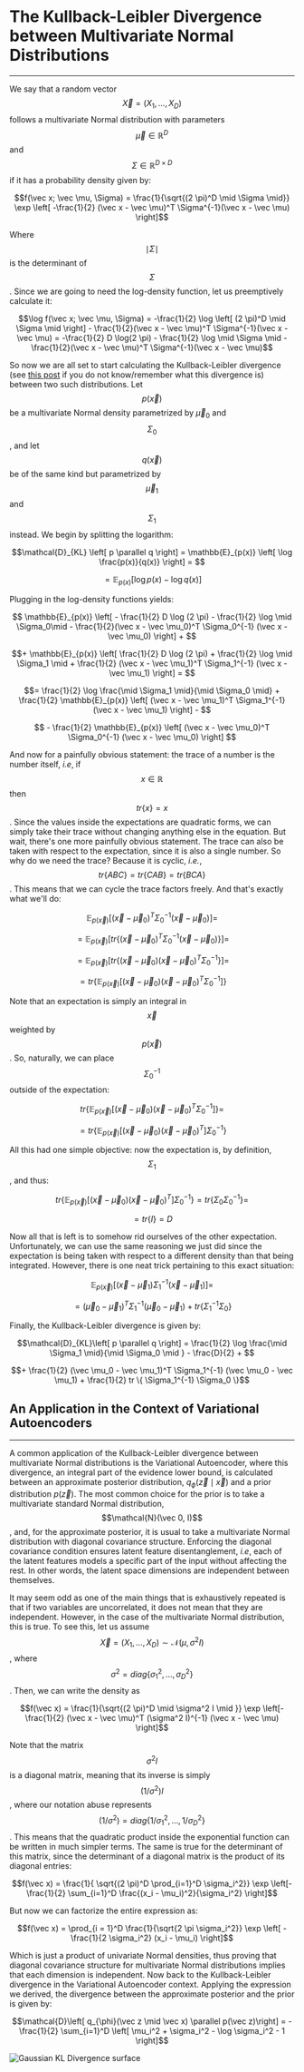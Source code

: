 # The Kullback-Leibler Divergence between Multivariate Normal Distributions

---

We say that a random vector $$\vec X = (X_1, \dots, X_D)$$ follows a multivariate Normal distribution with parameters $$\vec\mu \in \mathbb{R}^D$$ and $$\Sigma \in \mathbb{R}^{D \times D}$$ if it has a probability density given by:

$$f(\vec x; \vec \mu, \Sigma) = \frac{1}{\sqrt{(2 \pi)^D \mid \Sigma \mid}} \exp \left[ -\frac{1}{2} (\vec x - \vec \mu)^T \Sigma^{-1}(\vec x - \vec \mu) \right]$$

Where $$\mid \Sigma \mid$$ is the determinant of $$\Sigma$$. Since we are going to need the log-density function, let us preemptively calculate it:

$$\log f(\vec x; \vec \mu, \Sigma) = -\frac{1}{2} \log \left[ (2 \pi)^D \mid \Sigma \mid \right] - \frac{1}{2}(\vec x - \vec \mu)^T \Sigma^{-1}(\vec x - \vec \mu) = -\frac{1}{2} D \log(2 \pi) - \frac{1}{2} \log \mid \Sigma \mid - \frac{1}{2}(\vec x - \vec \mu)^T \Sigma^{-1}(\vec x - \vec \mu)$$

So now we are all set to start calculating the Kullback-Leibler divergence (see [this post](./primer/info_theory.html) if you do not know/remember what this divergence is) between two such distributions. Let $$ p(\vec x) $$ be a multivariate Normal density parametrized by $\vec \mu_0$ and $$\Sigma_0$$, and let $$q(\vec x)$$ be of the same kind but parametrized by $$\vec \mu_1$$ and $$\Sigma_1$$ instead. We begin by splitting the logarithm:

$$\mathcal{D}_{KL} \left[ p \parallel q \right] = \mathbb{E}_{p(x)} \left[ \log \frac{p(x)}{q(x)} \right] = $$

$$= \mathbb{E}_{p(x)} \left[ \log p(x) - \log q(x) \right]$$

Plugging in the log-density functions yields:

$$ \mathbb{E}_{p(x)} \left[ - \frac{1}{2} D \log (2 \pi) - \frac{1}{2} \log \mid \Sigma_0\mid - \frac{1}{2}(\vec x - \vec \mu_0)^T \Sigma_0^{-1} (\vec x - \vec \mu_0) \right] + $$

$$+ \mathbb{E}_{p(x)} \left[ \frac{1}{2} D \log (2 \pi) + \frac{1}{2} \log \mid \Sigma_1 \mid + \frac{1}{2} (\vec x - \vec \mu_1)^T \Sigma_1^{-1} (\vec x - \vec \mu_1) \right] = $$

$$= \frac{1}{2} \log \frac{\mid \Sigma_1 \mid}{\mid \Sigma_0 \mid} + \frac{1}{2} \mathbb{E}_{p(x)} \left[ (\vec x - \vec \mu_1)^T \Sigma_1^{-1} (\vec x - \vec \mu_1) \right] - $$

$$ - \frac{1}{2} \mathbb{E}_{p(x)} \left[ (\vec x - \vec \mu_0)^T \Sigma_0^{-1} (\vec x - \vec \mu_0) \right]  $$

And now for a painfully obvious statement: the trace of a number is the number itself, *i.e*, if $$x \in \mathbb{R}$$ then $$tr \{ x\} = x$$. Since the values inside the expectations are quadratic forms, we can simply take their trace without changing anything else in the equation. But wait, there's one more painfully obvious statement. The trace can also be taken with respect to the expectation, since it is also a single number. So why do we need the trace? Because it is cyclic, *i.e.*, $$tr\{ABC\} = tr\{ CAB \} = tr\{ BCA \}$$. This means that we can cycle the trace factors freely. And that's exactly what we'll do:

$$ \mathbb{E}_{p(\vec x)} \left[ (\vec x - \vec \mu_0)^T \Sigma_0^{-1} (\vec x - \vec \mu_0) \right] = $$

$$= \mathbb{E}_{p(\vec x)} \left[ tr\{(\vec x - \vec \mu_0)^T \Sigma_0^{-1} (\vec x - \vec \mu_0)\} \right] = $$

$$= \mathbb{E}_{p(\vec x)} \left[ tr\{(\vec x - \vec \mu_0) (\vec x - \vec \mu_0)^T \Sigma_0^{-1}\} \right] = $$

$$= tr\{\mathbb{E}_{p(\vec x)} \left[(\vec x - \vec \mu_0) (\vec x - \vec \mu_0)^T \Sigma_0^{-1} \right]\}$$

Note that an expectation is simply an integral in $$\vec x$$ weighted by $$p(\vec x)$$. So, naturally, we can place $$\Sigma_0^{-1}$$ outside of the expectation:

$$tr\{\mathbb{E}_{p(\vec x)} \left[(\vec x - \vec \mu_0) (\vec x - \vec \mu_0)^T \Sigma_0^{-1} \right]\} = $$

$$= tr\{ \mathbb{E}_{p(\vec x)} \left[ (\vec x - \vec \mu_0) (\vec x - \vec \mu_0)^T \right] \Sigma_0^{-1}\}$$

All this had one simple objective: now the expectation is, by definition, $$\Sigma_1$$, and thus:

$$tr\{ \mathbb{E}_{p(\vec x)} \left[ (\vec x - \vec \mu_0) (\vec x - \vec \mu_0)^T \right] \Sigma_0^{-1}\} = tr\{ \Sigma_0 \Sigma_0^{-1} \} = $$

$$= tr \{ I \} = D $$

Now all that is left is to somehow rid ourselves of the other expectation. Unfortunately, we can use the same reasoning we just did since the expectation is being taken with respect to a different density than that being integrated. However, there is one neat trick pertaining to this exact situation:

$$\mathbb{E}_{p(\vec x )} \left[ (\vec x - \vec \mu_1) \Sigma_1^{-1} (\vec x - \vec \mu_1) \right] = $$

$$= (\vec \mu_0 - \vec \mu_1)^T \Sigma_1^{-1} (\vec \mu_0 - \vec \mu_1) + tr \{ \Sigma_1^{-1} \Sigma_0 \}$$

Finally, the Kullback-Leibler divergence is given by:

$$\mathcal{D}_{KL}\left[ p \parallel q \right] = \frac{1}{2} \log \frac{\mid \Sigma_1 \mid}{\mid \Sigma_0 \mid } - \frac{D}{2} + $$

$$+ \frac{1}{2} (\vec \mu_0 - \vec \mu_1)^T \Sigma_1^{-1} (\vec \mu_0 - \vec \mu_1) + \frac{1}{2} tr \{ \Sigma_1^{-1} \Sigma_0 \}$$

## An Application in the Context of Variational Autoencoders

---

A common application of the Kullback-Leibler divergence between multivariate Normal distributions is the Variational Autoencoder, where this divergence, an integral part of the evidence lower bound, is calculated between an approximate posterior distribution, $q_{\phi}(\vec z \mid \vec x)$ and a prior distribution $p(\vec z)$. The most common choice for the prior is to take a multivariate standard Normal distribution, $$\mathcal{N}(\vec 0, I)$$, and, for the approximate posterior, it is usual to take a multivariate Normal distribution with diagonal covariance structure. Enforcing the diagonal covariance condition ensures latent feature disentanglement, *i.e*, each of the latent features models a specific part of the input without affecting the rest. In other words, the latent space dimensions are independent between themselves.

It may seem odd as one of the main things that is exhaustively repeated is that if two variables are uncorrelated, it does not mean that they are independent. However, in the case of the multivariate Normal distribution, this is true. To see this, let us assume $$\vec X = (X_1, \dots, X_D) \sim \mathcal{N}(\mu, \sigma^2 I)$$, where $$\sigma^2 = diag \{ \sigma_1^2, \dots, \sigma_D^2 \}$$. Then, we can write the density as

$$f(\vec x) = \frac{1}{\sqrt{(2 \pi)^D \mid \sigma^2 I \mid }} \exp \left[- \frac{1}{2} (\vec x - \vec \mu)^T (\sigma^2 I)^{-1} (\vec x - \vec \mu) \right]$$

Note that the matrix $$\sigma^2 I$$ is a diagonal matrix, meaning that its inverse is simply $$(1 / \sigma^2 )I$$, where our notation abuse represents $$(1 / \sigma^2 ) = diag \{ 1/\sigma_1^2 , \dots, 1 / \sigma_D^2 \}$$. This means that the quadratic product inside the exponential function can be written in much simpler terms. The same is true for the determinant of this matrix, since the determinant of a diagonal matrix is the product of its diagonal entries:

$$f(\vec x) = \frac{1}{ \sqrt{(2 \pi)^D \prod_{i=1}^D \sigma_i^2}} \exp \left[- \frac{1}{2} \sum_{i=1}^D \frac{(x_i - \mu_i)^2}{\sigma_i^2} \right]$$

But now we can factorize the entire expression as:

$$f(\vec x) = \prod_{i = 1}^D \frac{1}{\sqrt{2 \pi \sigma_i^2}} \exp \left[ - \frac{1}{2 \sigma_i^2} (x_i - \mu_i) \right]$$

Which is just a product of univariate Normal densities, thus proving that diagonal covariance structure for multivariate Normal distributions implies that each dimension is independent. Now back to the Kullback-Leibler divergence in the Variational Autoencoder context. Applying the expression we derived, the divergence between the approximate posterior and the prior is given by:

$$\mathcal{D}\left[ q_{\phi}(\vec z \mid \vec x) \parallel  p(\vec z)\right] = - \frac{1}{2} \sum_{i=1}^D \left[ \mu_i^2 + \sigma_i^2 - \log \sigma_i^2 - 1 \right]$$

![Gaussian KL Divergence surface](./posts_imgs/kl_gaussian_surface.png)